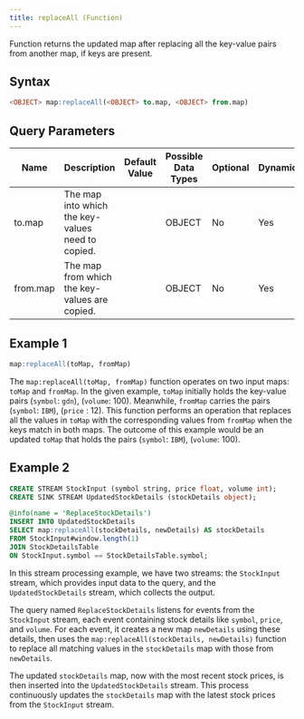 ```yaml
---
title: replaceAll (Function)
---
```


Function returns the updated map after replacing all the key-value pairs from another map, if keys are present.

## Syntax

```sql
<OBJECT> map:replaceAll(<OBJECT> to.map, <OBJECT> from.map)
```

## Query Parameters

| Name     | Description   | Default Value | Possible Data Types | Optional | Dynamic |
|----------|---------------|---------------|---------------------|----------|---------|
| to.map   | The map into which the key-values need to copied. |       | OBJECT | No | Yes |
| from.map | The map from which the key-values are copied.  |         | OBJECT | No | Yes |

## Example 1

```sql
map:replaceAll(toMap, fromMap)
```

The `map:replaceAll(toMap, fromMap)` function operates on two input maps: `toMap` and `fromMap`. In the given example, `toMap` initially holds the key-value pairs (`symbol`: `gdn`), (`volume`: 100). Meanwhile, `fromMap` carries the pairs (`symbol`: `IBM`), (`price` : 12). This function performs an operation that replaces all the values in `toMap` with the corresponding values from `fromMap` when the keys match in both maps. The outcome of this example would be an updated `toMap` that holds the pairs (`symbol`: `IBM`), (`volume`: 100).

## Example 2

```sql
CREATE STREAM StockInput (symbol string, price float, volume int);
CREATE SINK STREAM UpdatedStockDetails (stockDetails object);

@info(name = 'ReplaceStockDetails')
INSERT INTO UpdatedStockDetails
SELECT map:replaceAll(stockDetails, newDetails) AS stockDetails
FROM StockInput#window.length(1)
JOIN StockDetailsTable
ON StockInput.symbol == StockDetailsTable.symbol;
```

In this stream processing example, we have two streams: the `StockInput` stream, which provides input data to the query, and the `UpdatedStockDetails` stream, which collects the output.

The query named `ReplaceStockDetails` listens for events from the `StockInput` stream, each event containing stock details like `symbol`, `price`, and `volume`. For each event, it creates a new map `newDetails` using these details, then uses the `map:replaceAll(stockDetails, newDetails)` function to replace all matching values in the `stockDetails` map with those from `newDetails`.

The updated `stockDetails` map, now with the most recent stock prices, is then inserted into the `UpdatedStockDetails` stream. This process continuously updates the `stockDetails` map with the latest stock prices from the `StockInput` stream.
